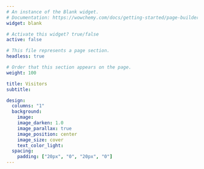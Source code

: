 ```yaml
---
# An instance of the Blank widget.
# Documentation: https://wowchemy.com/docs/getting-started/page-builder/
widget: blank

# Activate this widget? true/false
active: false

# This file represents a page section.
headless: true

# Order that this section appears on the page.
weight: 100

title: Visitors
subtitle:

design:
  columns: "1"
  background:
    image: 
    image_darken: 1.0
    image_parallax: true
    image_position: center
    image_size: cover
    text_color_light: 
  spacing:
    padding: ["20px", "0", "20px", "0"]
---
```


<div style="height:200px; width: 200px; text-align: center;" align=center>
<script type="text/javascript" id="clstr_globe" src="//clustrmaps.com/globe.js?d=pOieChE71IgprpCQXh0zYPwboWDea8Dwh8v9cAyPlnI"></script>
</div>
